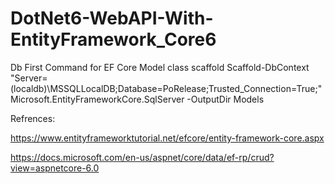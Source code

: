 # DotNet6-WebAPI-With-EntityFramework_Core6

Db First Command for EF Core Model class scaffold
Scaffold-DbContext "Server=(localdb)\MSSQLLocalDB;Database=PoRelease;Trusted_Connection=True;" Microsoft.EntityFrameworkCore.SqlServer -OutputDir Models

Refrences:

https://www.entityframeworktutorial.net/efcore/entity-framework-core.aspx

https://docs.microsoft.com/en-us/aspnet/core/data/ef-rp/crud?view=aspnetcore-6.0
